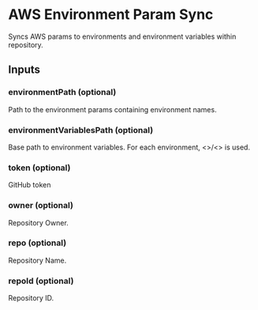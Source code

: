 # AWS Environment Param Sync
Syncs AWS params to environments and environment variables within repository.

## Inputs

### environmentPath (optional)
Path to the environment params containing environment names.

### environmentVariablesPath (optional)
Base path to environment variables. For each environment, <<environmentVariablePath>>/<<environment>> is used.

### token (optional)
GitHub token

### owner (optional)
Repository Owner.

### repo (optional)
Repository Name.

### repoId (optional)
Repository ID.
